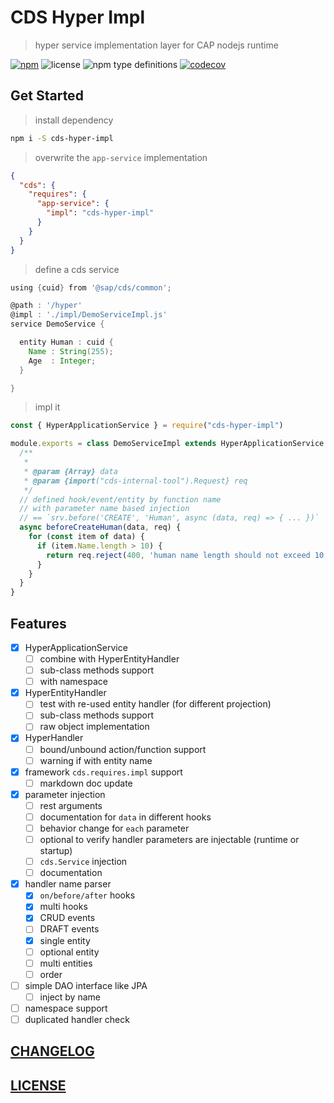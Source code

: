# CDS Hyper Impl

> hyper service implementation layer for CAP nodejs runtime

[![npm](https://img.shields.io/npm/v/cds-hyper-impl)](https://www.npmjs.com/package/cds-hyper-impl)
![license](https://img.shields.io/npm/l/cds-hyper-impl)
![npm type definitions](https://img.shields.io/npm/types/cds-hyper-impl)
[![codecov](https://codecov.io/gh/Soontao/cds-hyper-impl/branch/main/graph/badge.svg?token=upomv9gmft)](https://codecov.io/gh/Soontao/cds-hyper-impl)

## Get Started

> install dependency

```bash
npm i -S cds-hyper-impl
```

> overwrite the `app-service` implementation

```json
{
  "cds": {
    "requires": {
      "app-service": {
        "impl": "cds-hyper-impl"
      }
    }
  }
}
```

> define a cds service

```groovy
using {cuid} from '@sap/cds/common';

@path : '/hyper'
@impl : './impl/DemoServiceImpl.js'
service DemoService {

  entity Human : cuid {
    Name : String(255);
    Age  : Integer;
  }

}
```

> impl it

```js
const { HyperApplicationService } = require("cds-hyper-impl")

module.exports = class DemoServiceImpl extends HyperApplicationService {
  /**
   * 
   * @param {Array} data 
   * @param {import("cds-internal-tool").Request} req
   */
  // defined hook/event/entity by function name
  // with parameter name based injection
  // == `srv.before('CREATE', 'Human', async (data, req) => { ... })`
  async beforeCreateHuman(data, req) {
    for (const item of data) {
      if (item.Name.length > 10) {
        return req.reject(400, 'human name length should not exceed 10 chars')
      }
    }
  }
}
```

## Features

- [x] HyperApplicationService
  - [ ] combine with HyperEntityHandler
  - [ ] sub-class methods support
  - [ ] with namespace
- [x] HyperEntityHandler
  - [ ] test with re-used entity handler (for different projection)
  - [ ] sub-class methods support
  - [ ] raw object implementation
- [x] HyperHandler
  - [ ] bound/unbound action/function support
  - [ ] warning if with entity name
- [x] framework `cds.requires.impl` support
  - [ ] markdown doc update
- [x] parameter injection
  - [ ] rest arguments
  - [ ] documentation for `data` in different hooks
  - [ ] behavior change for `each` parameter
  - [ ] optional to verify handler parameters are injectable (runtime or startup)
  - [ ] `cds.Service` injection
  - [ ] documentation
- [x] handler name parser
  - [x] `on/before/after` hooks
  - [x] multi hooks
  - [x] CRUD events
  - [ ] DRAFT events
  - [x] single entity
  - [ ] optional entity
  - [ ] multi entities
  - [ ] order
- [ ] simple DAO interface like JPA
  - [ ] inject by name
- [ ] namespace support
- [ ] duplicated handler check

## [CHANGELOG](./CHANGELOG.md)

## [LICENSE](./LICENSE)

